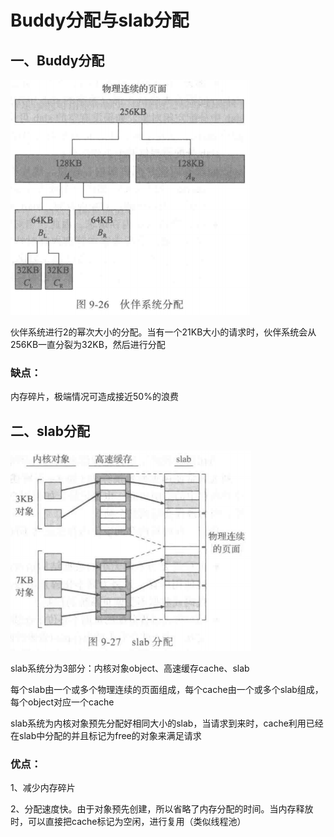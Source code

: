 # Buddy分配与slab分配

## 一、Buddy分配

<img src="https://raw.githubusercontent.com/KKKLxxx/img-host/master/6829fFuXmMJKeaY.png" alt="img" style="zoom:50%;" />

伙伴系统进行2的幂次大小的分配。当有一个21KB大小的请求时，伙伴系统会从256KB一直分裂为32KB，然后进行分配

### 缺点：

内存碎片，极端情况可造成接近50%的浪费

## 二、slab分配

<img src="https://raw.githubusercontent.com/KKKLxxx/img-host/master/Hb81ZtRaynSOvNG.png" alt="1280X1280" style="zoom:50%;" />

slab系统分为3部分：内核对象object、高速缓存cache、slab

每个slab由一个或多个物理连续的页面组成，每个cache由一个或多个slab组成，每个object对应一个cache

slab系统为内核对象预先分配好相同大小的slab，当请求到来时，cache利用已经在slab中分配的并且标记为free的对象来满足请求

### 优点：

1、减少内存碎片

2、分配速度快。由于对象预先创建，所以省略了内存分配的时间。当内存释放时，可以直接把cache标记为空闲，进行复用（类似线程池）